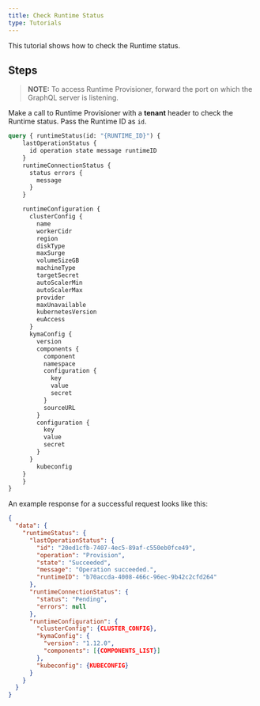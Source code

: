 ```yaml
---
title: Check Runtime Status
type: Tutorials
---
```


This tutorial shows how to check the Runtime status.

## Steps

> **NOTE:** To access Runtime Provisioner, forward the port on which the GraphQL server is listening.

Make a call to Runtime Provisioner with a **tenant** header to check the Runtime status. Pass the Runtime ID as `id`. 

```graphql
query { runtimeStatus(id: "{RUNTIME_ID}") {
    lastOperationStatus {
      id operation state message runtimeID 
  	} 
    runtimeConnectionStatus { 
      status errors {
        message
      } 
    } 

    runtimeConfiguration {
      clusterConfig {
        name 
        workerCidr
        region 
        diskType 
        maxSurge 
        volumeSizeGB 
        machineType 
        targetSecret 
        autoScalerMin 
        autoScalerMax 
        provider 
        maxUnavailable 
        kubernetesVersion
        euAccess
      }
      kymaConfig {
        version  
        components {
          component
          namespace 
          configuration {
            key
            value
            secret
          }
          sourceURL
        }
        configuration {
          key 
          value 
          secret
        }
      }
    	kubeconfig
    } 
	} 
}
```

An example response for a successful request looks like this:

```json
{
  "data": {
    "runtimeStatus": {
      "lastOperationStatus": {
        "id": "20ed1cfb-7407-4ec5-89af-c550eb0fce49",
        "operation": "Provision",
        "state": "Succeeded",
        "message": "Operation succeeded.",
        "runtimeID": "b70accda-4008-466c-96ec-9b42c2cfd264"
      },
      "runtimeConnectionStatus": {
        "status": "Pending",
        "errors": null
      },
      "runtimeConfiguration": {
        "clusterConfig": {CLUSTER_CONFIG},
        "kymaConfig": {
          "version": "1.12.0",
          "components": [{COMPONENTS_LIST}]
        },
        "kubeconfig": {KUBECONFIG}
      }
    }
  }
}
``` 